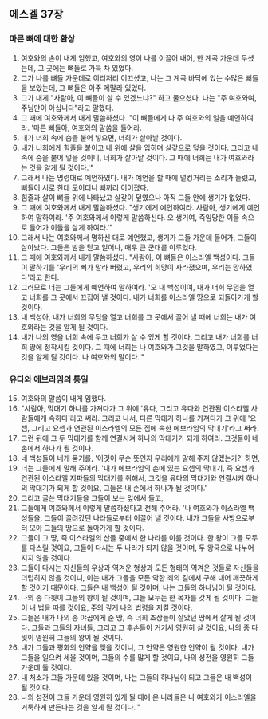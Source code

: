 ## 에스겔 37장

### 마른 뼈에 대한 환상
1. 여호와의 손이 내게 임했고, 여호와의 영이 나를 이끌어 내어, 한 계곡 가운데 두셨는데, 그 곳에는 뼈들로 가득 차 있었다.
2. 그가 나를 뼈들 가운데로 이리저리 이끄셨고, 나는 그 계곡 바닥에 있는 수많은 뼈들을 보았는데, 그 뼈들은 아주 메말라 있었다.
3. 그가 내게 "사람아, 이 뼈들이 살 수 있겠느냐?" 하고 물으셨다. 나는 "주 여호와여, 주님만이 아십니다"라고 말했다.
4. 그 때에 여호와께서 내게 말씀하셨다. "이 뼈들에게 나 주 여호와의 일을 예언하여라. '마른 뼈들아, 여호와의 말씀을 들어라.
5. 내가 너희 속에 숨을 불어 넣으면, 너희가 살아날 것이다.
6. 내가 너희에게 힘줄을 붙이고 네 위에 살을 입히며 살갗으로 덮을 것이다. 그리고 네 속에 숨을 불어 넣을 것이니, 너희가 살아날 것이다. 그 때에 너희는 내가 여호와라는 것을 알게 될 것이다.'"
7. 그래서 나는 명령대로 예언하였다. 내가 예언을 할 때에 덜컹거리는 소리가 들렸고, 뼈들이 서로 한데 모이더니 뼈끼리 이어졌다.
8. 힘줄과 살이 뼈들 위에 나타났고 살갗이 덮였으나 아직 그들 안에 생기가 없었다.
9. 그 때에 여호와께서 내게 말씀하셨다. "생기에게 예언하여라. 사람아, 생기에게 예언하여 말하여라. '주 여호와께서 이렇게 말씀하신다. 오 생기여, 죽임당한 이들 속으로 들어가 이들을 살게 하여라.'"
10. 그래서 나는 여호와께서 명하신 대로 예언했고, 생기가 그들 가운데 들어가, 그들이 살아났다. 그들은 발을 딛고 일어나, 매우 큰 군대를 이루었다.
11. 그 때에 여호와께서 내게 말씀하셨다. "사람아, 이 뼈들은 이스라엘 백성이다. 그들이 말하기를 '우리의 뼈가 말라 버렸고, 우리의 희망이 사라졌으며, 우리는 망하였다'라고 한다.
12. 그러므로 너는 그들에게 예언하여 말하여라. '오 내 백성이여, 내가 너희 무덤을 열고 너희를 그 곳에서 끄집어 낼 것이다. 내가 너희를 이스라엘 땅으로 되돌아가게 할 것이다.
13. 내 백성아, 내가 너희의 무덤을 열고 너희를 그 곳에서 끌어 낼 때에 너희는 내가 여호와라는 것을 알게 될 것이다.
14. 내가 나의 영을 너희 속에 두고 너희가 살 수 있게 할 것이다. 그리고 내가 너희를 너희 땅에 정착시킬 것이다. 그 때에 너희는 나 여호와가 그것을 말하였고, 이루었다는 것을 알게 될 것이다. 나 여호와의 말이다.'"
### 유다와 에브라임의 통일
15. 여호와의 말씀이 내게 임했다.
16. "사람아, 막대기 하나를 가져다가 그 위에 '유다, 그리고 유다와 연관된 이스라엘 사람들에게 속하다'라고 써라. 그리고 나서, 다른 막대기 하나를 가져다가 그 위에 '요셉, 그리고 요셉과 연관된 이스라엘의 모든 집에 속한 에브라임의 막대기'라고 써라.
17. 그런 뒤에 그 두 막대기를 함께 연결시켜 하나의 막대기가 되게 하여라. 그것들이 네 손에서 하나가 될 것이다.
18. 네 백성들이 네게 묻기를, '이것이 무슨 뜻인지 우리에게 말해 주지 않겠는가?' 하면,
19. 너는 그들에게 말해 주어라. '내가 에브라임의 손에 있는 요셉의 막대기, 즉 요셉과 연관된 이스라엘 지파들의 막대기를 취해서, 그것을 유다의 막대기와 연결시켜 하나의 막대기가 되게 할 것이요, 그들은 내 손에서 하나가 될 것이다.'
20. 그리고 글쓴 막대기들을 그들이 보는 앞에서 들고,
21. 그들에게 여호와께서 이렇게 말씀하셨다고 전해 주어라. '나 여호와가 이스라엘 백성들을, 그들이 끌려갔던 나라들로부터 이끌어 낼 것이다. 내가 그들을 사방으로부터 모아 그들의 땅으로 돌아가게 할 것이다.
22. 그들이 그 땅, 즉 이스라엘의 산들 중에서 한 나라를 이룰 것이다. 한 왕이 그들 모두를 다스릴 것이요, 그들이 다시는 두 나라가 되지 않을 것이며, 두 왕국으로 나누어지지 않을 것이다.
23. 그들이 다시는 자신들의 우상과 역겨운 형상과 모든 형태의 역겨운 것들로 자신들을 더럽히지 않을 것이니, 이는 내가 그들을 모든 악한 죄의 길에서 구해 내어 깨끗하게 할 것이기 때문이다. 그들은 내 백성이 될 것이며, 나는 그들의 하나님이 될 것이다.
24. 나의 종 다윗이 그들의 왕이 될 것이며, 그들 모두는 한 목자를 갖게 될 것이다. 그들이 내 법을 따를 것이요, 주의 깊게 나의 법령을 지킬 것이다.
25. 그들은 내가 나의 종 야곱에게 준 땅, 즉 너희 조상들이 살았던 땅에서 살게 될 것이다. 그들과 그들의 자녀들, 그리고 그 후손들이 거기서 영원히 살 것이요, 나의 종 다윗이 영원히 그들의 왕이 될 것이다.
26. 내가 그들과 평화의 언약을 맺을 것이니, 그 언약은 영원한 언약이 될 것이다. 내가 그들을 일으켜 세울 것이며, 그들의 수를 많게 할 것이요, 나의 성전을 영원히 그들 가운데 둘 것이다.
27. 내 처소가 그들 가운데 있을 것이며, 나는 그들의 하나님이 되고 그들은 내 백성이 될 것이다.
28. 나의 성전이 그들 가운데 영원히 있게 될 때에 온 나라들은 나 여호와가 이스라엘을 거룩하게 만든다는 것을 알게 될 것이다.'"